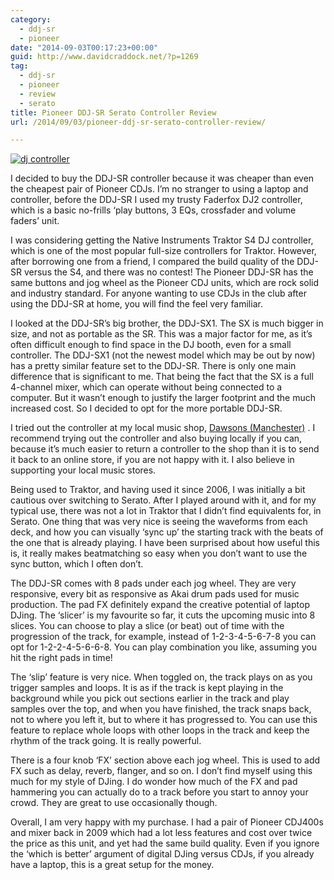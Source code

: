 ```yaml
---
category:
  - ddj-sr
  - pioneer
date: "2014-09-03T00:17:23+00:00"
guid: http://www.davidcraddock.net/?p=1269
tag:
  - ddj-sr
  - pioneer
  - review
  - serato
title: Pioneer DDJ-SR Serato Controller Review
url: /2014/09/03/pioneer-ddj-sr-serato-controller-review/

---
```

[![dj controller](/wp-content/uploads/2014/09/dj-controller.jpg)](/wp-content/uploads/2014/09/dj-controller.jpg)

I decided to buy the DDJ-SR controller because it was cheaper than even the cheapest pair of Pioneer CDJs. I’m no stranger to using a laptop and controller, before the DDJ-SR I used my trusty Faderfox DJ2 controller, which is a basic no-frills ‘play buttons, 3 EQs, crossfader and volume faders’ unit.

I was considering getting the Native Instruments Traktor S4 DJ controller, which is one of the most popular full-size controllers for Traktor. However, after borrowing one from a friend, I compared the build quality of the DDJ-SR versus the S4, and there was no contest! The Pioneer DDJ-SR has the same buttons and jog wheel as the Pioneer CDJ units, which are rock solid and industry standard. For anyone wanting to use CDJs in the club after using the DDJ-SR at home, you will find the feel very familiar.

I looked at the DDJ-SR’s big brother, the DDJ-SX1. The SX is much bigger in size, and not as portable as the SR. This was a major factor for me, as it’s often difficult enough to find space in the DJ booth, even for a small controller. The DDJ-SX1 (not the newest model which may be out by now) has a pretty similar feature set to the DDJ-SR. There is only one main difference that is significant to me. That being the fact that the SX is a full 4-channel mixer, which can operate without being connected to a computer. But it wasn’t enough to justify the larger footprint and the much increased cost. So I decided to opt for the more portable DDJ-SR.

I tried out the controller at my local music shop, [Dawsons (Manchester)](http://www.dawsons.co.uk/stores/music-shop-manchester) . I recommend trying out the controller and also buying locally if you can, because it’s much easier to return a controller to the shop than it is to send it back to an online store, if you are not happy with it. I also believe in supporting your local music stores.

Being used to Traktor, and having used it since 2006, I was initially a bit cautious over switching to Serato. After I played around with it, and for my typical use, there was not a lot in Traktor that I didn’t find equivalents for, in Serato. One thing that was very nice is seeing the waveforms from each deck, and how you can visually ‘sync up’ the starting track with the beats of the one that is already playing. I have been surprised about how useful this is, it really makes beatmatching so easy when you don’t want to use the sync button, which I often don’t.

The DDJ-SR comes with 8 pads under each jog wheel. They are very responsive, every bit as responsive as Akai drum pads used for music production. The pad FX definitely expand the creative potential of laptop DJing. The ‘slicer’ is my favourite so far, it cuts the upcoming music into 8 slices. You can choose to play a slice (or beat) out of time with the progression of the track, for example, instead of 1-2-3-4-5-6-7-8 you can opt for 1-2-2-4-5-6-6-8. You can play combination you like, assuming you hit the right pads in time!

The ‘slip’ feature is very nice. When toggled on, the track plays on as you trigger samples and loops. It is as if the track is kept playing in the background while you pick out sections earlier in the track and play samples over the top, and when you have finished, the track snaps back, not to where you left it, but to where it has progressed to. You can use this feature to replace whole loops with other loops in the track and keep the rhythm of the track going. It is really powerful.

There is a four knob ‘FX’ section above each jog wheel. This is used to add FX such as delay, reverb, flanger, and so on. I don’t find myself using this much for my style of DJing. I do wonder how much of the FX and pad hammering you can actually do to a track before you start to annoy your crowd. They are great to use occasionally though.

Overall, I am very happy with my purchase. I had a pair of Pioneer CDJ400s and mixer back in 2009 which had a lot less features and cost over twice the price as this unit, and yet had the same build quality. Even if you ignore the ‘which is better’ argument of digital DJing versus CDJs, if you already have a laptop, this is a great setup for the money.
